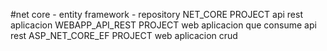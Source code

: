 #net core - entity framework - repository 
NET_CORE PROJECT  api rest aplicacion
WEBAPP_API_REST PROJECT  web aplicacion que consume api rest
ASP_NET_CORE_EF PROJECT web aplicacion crud
